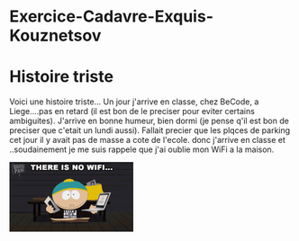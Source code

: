 # Exercice-Cadavre-Exquis-Kouznetsov

# Histoire triste

Voici une histoire triste... Un jour j'arrive en classe, chez BeCode, a Liege....pas en retard (il est bon de le preciser pour eviter certains ambiguites). J'arrive en bonne humeur, bien dormi (je pense q'il est bon de preciser que c'etait un lundi aussi). Fallait precier que les plqces de parking cet jour il y avait pas de masse a cote de l'ecole. donc j'arrive en classe et ..soudainement je me suis rappele que j'ai oublie mon WiFi a la maison.

![NOWIFI](nowifi.gif "NOWIFI!")
